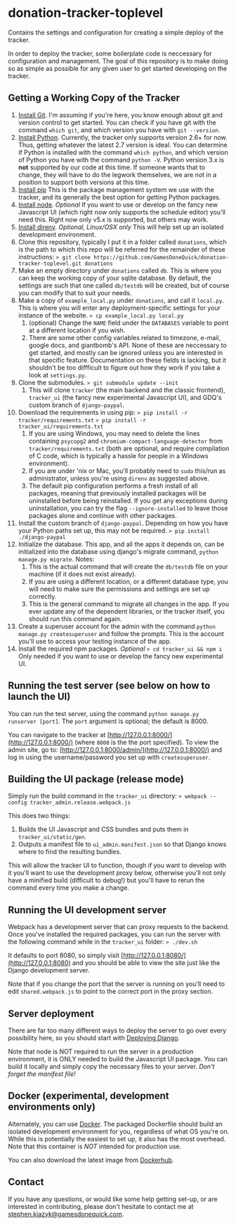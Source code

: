 # donation-tracker-toplevel

Contains the settings and configuration for creating a simple deploy of the tracker.

In order to deploy the tracker, some boilerplate code is neccessary for configuration and management. The goal of this repository is to make doing so as simple as possible for any given user to get started developing on the tracker.

## Getting a Working Copy of the Tracker

1. [Install Git](http://www.git-scm.com/download). I'm assuming if you're here, you know enough about git and version control to get started. You can check if you have git with the command `which git`, and which version you have with `git --version`.
1. [Install Python](https://www.python.org/downloads/). Currently, the tracker only supports version 2.6+ for now. Thus, getting whatever the latest 2.7 version is ideal. You can determine if Python is installed with the command `which python`, and which version of Python you have with the command `python -V`. Python version 3.x is **not** supported by our code at this time. If someone wants that to change, they will have to do the legwork themselves, we are not in a position to support both versions at this time.
1. [Install pip](https://pip.pypa.io/en/stable/installing/) This is the package management system we use with the tracker, and its generally the best option for getting Python packages.
1. [Install node](https://nodejs.org/en/download/). *Optional* If you want to use or develop on the fancy new Javascript UI (which right now only supports the schedule editor) you'll need this. Right now only v5.x is supported, but others may work.
1. [Install direnv](https://github.com/direnv/direnv). *Optional, Linux/OSX only* This will help set up an isolated development environment.
1. Clone this repository, typically I put it in a folder called `donations`, which is the path to which this repo will be referred for the remainder of these instructions:
    ```> git clone https://github.com/GamesDoneQuick/donation-tracker-toplevel.git donations```
1. Make an empty directory under `donations` called `db`. This is where you can keep the working copy of your sqlite database. By default, the settings are such that one called `db/testdb` will be created, but of course you can modify that to suit your needs.
1. Make a copy of `example_local.py` under `donations`, and call it `local.py`. This is where you will enter any deployment-specific settings for your instance of the website.
    ```> cp example_local.py local.py```
    1. (optional) Change the `NAME` field under the `DATABASES` variable to point at a different location if you wish.
    2. There are some other config variables related to timezone, e-mail, google docs, and giantbomb's API. None of these are neccessary to get started, and mostly can be ignored unless you are interested in that specific feature. Documentation on these fields is lacking, but it shouldn't be too diffficult to figure out how they work if you take a look at `settings.py`.
1. Clone the submodules.
    ```> git submodule update --init```
    1. This will clone `tracker` (the main backend and the classic frontend), `tracker_ui` (the fancy new experimental Javascript UI), and GDQ's custom branch of `django-paypal`.
1. Download the requirements in using pip:
    ```> pip install -r tracker/requirements.txt```
    ```> pip install -r tracker_ui/requirements.txt```
    1. If you are using Windows, you may need to delete the lines containing `psycopg2` and `chromium-compact-language-detector` from `tracker/requirements.txt` (both are optional, and require compilation of C code, which is typically a hassle for people in a Windows environment).
    2. If you are under 'nix or Mac, you'll probably need to `sudo` this/run as administrator, unless you're using `direnv` as suggested above.
    3. The default pip configuration performs a fresh install of all packages, meaning that previously installed packages will be uninstalled before being reinstalled. If you get any exceptions during uninstallation, you can try the flag `--ignore-installed` to leave those packages alone and continue with other packages.
1. Install the custom branch of `django-paypal`. Depending on how you have your Python paths set up, this may not be required.
    ```> pip install ./django-paypal```
1. Initialize the database. This app, and all the apps it depends on, can be initialized into the database using django's migrate command, `python manage.py migrate`. Notes:
    1. This is the actual command that will create the `db/testdb` file on your machine (if it does not exist already).
    2. If you are using a different location, or a different database type, you will need to make sure the permissions and settings are set up correctly.
    3. This is the general command to migrate all changes in the app. If you ever update any of the dependent libraries, or the tracker itself, you should run this command again.
1. Create a superuser account for the admin with the command `python manage.py createsuperuser` and follow the prompts. This is the account you'll use to access your testing instance of the app.
1. Install the required npm packages. *Optional*
    ```> cd tracker_ui && npm i```
    Only needed if you want to use or develop the fancy new experimental UI.

## Running the test server (see below on how to launch the UI)

You can run the test server, using the command `python manage.py runserver [port]`. The `port` argument is optional; the default is 8000.

You can navigate to the tracker at [http://127.0.0.1:8000/](http://127.0.0.1:8000/) (where `8000` is the the port specified). To view the admin site, go to: [http://127.0.0.1:8000/admin/](http://127.0.0.1:8000/) and log in using the username/password you set up with `createsuperuser`.

## Building the UI package (release mode)

Simply run the build command in the `tracker_ui` directory:
```> webpack --config tracker_admin.release.webpack.js```

This does two things:

1. Builds the UI Javascript and CSS bundles and puts them in `tracker_ui/static/gen`.
1. Outputs a manifest file to `ui_admin.manifest.json` so that Django knows where to find the resulting bundles.

This will allow the tracker UI to function, though if you want to develop with it you'll want to use the development proxy below, otherwise you'll not only have a minified build (difficult to debug!) but you'll have to rerun the command every time you make a change.

## Running the UI development server

Webpack has a development server that can proxy requests to the backend. Once you've installed the required packages, you can run the server with the following command while in the `tracker_ui` folder:
```> ./dev.sh```

It defaults to port 8080, so simply visit [http://127.0.0.1:8080/](http://127.0.0.1:8080) and you should be able to view the site just like the Django development server.

Note that if you change the port that the server is running on you'll need to edit `shared.webpack.js` to point to the correct port in the proxy section.

## Server deployment

There are far too many different ways to deploy the server to go over every possibility here, so you should start with [Deploying Django](https://docs.djangoproject.com/en/1.9/howto/deployment/).

Note that node is NOT required to run the server in a production environment, it is ONLY needed to build the Javascript UI package. You can build it locally and simply copy the necessary files to your server. *Don't forget the manifest file!*

## Docker (experimental, development environments only)

Alternately, you can use [Docker](https://www.docker.com/). The packaged Dockerfile should build an isolated development environment for you, regardless of what OS you're on. While this is potentially the easiest to set up, it also has the most overhead. Note that this container is *NOT* intended for production use.

You can also download the latest image from [Dockerhub](https://hub.docker.com/r/gamesdonequick/donation-tracker-toplevel/).

## Contact

If you have any questions, or would like some help getting set-up, or are interested in contributing, please don't hesitate to contact me at [stephen.kiazyk@gamesdonequick.com](stephen.kiazyk@gamesdonequick.com).
